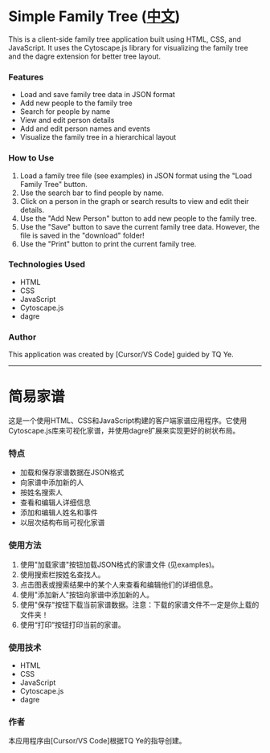 # Simple Family Tree ([中文](#家谱应用程序))

This is a client-side family tree application built using HTML, CSS, and JavaScript. It uses the Cytoscape.js library for visualizing the family tree and the dagre extension for better tree layout.

### Features

- Load and save family tree data in JSON format
- Add new people to the family tree
- Search for people by name
- View and edit person details
- Add and edit person names and events
- Visualize the family tree in a hierarchical layout

### How to Use

1. Load a family tree file (see examples) in JSON format using the "Load Family Tree" button.
2. Use the search bar to find people by name.
3. Click on a person in the graph or search results to view and edit their details.
4. Use the "Add New Person" button to add new people to the family tree.
5. Use the "Save" button to save the current family tree data. 
   However, the file is saved in the "download" folder!
6. Use the "Print" button to print the current family tree.

### Technologies Used

- HTML
- CSS
- JavaScript
- Cytoscape.js
- dagre

### Author

This application was created by [Cursor/VS Code] guided by TQ Ye.

---

# 简易家谱

这是一个使用HTML、CSS和JavaScript构建的客户端家谱应用程序。它使用Cytoscape.js库来可视化家谱，并使用dagre扩展来实现更好的树状布局。

### 特点

- 加载和保存家谱数据在JSON格式
- 向家谱中添加新的人
- 按姓名搜索人
- 查看和编辑人详细信息
- 添加和编辑人姓名和事件
- 以层次结构布局可视化家谱

### 使用方法

1. 使用"加载家谱"按钮加载JSON格式的家谱文件 (见examples)。
2. 使用搜索栏按姓名查找人。
3. 点击图表或搜索结果中的某个人来查看和编辑他们的详细信息。
4. 使用"添加新人"按钮向家谱中添加新的人。
5. 使用"保存"按钮下载当前家谱数据。注意：下载的家谱文件不一定是你上载的文件夹！
6. 使用“打印”按钮打印当前的家谱。

### 使用技术

- HTML
- CSS
- JavaScript
- Cytoscape.js
- dagre

### 作者

本应用程序由[Cursor/VS Code]根据TQ Ye的指导创建。
